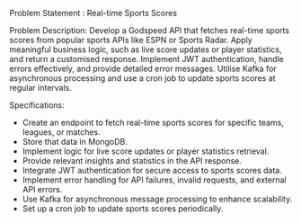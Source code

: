 Problem Statement : Real-time Sports Scores

Problem Description: Develop a Godspeed API that fetches real-time sports scores from popular sports APIs like ESPN or Sports Radar. Apply meaningful business logic, such as live score updates or player statistics, and return a customised response. Implement JWT authentication, handle errors effectively, and provide detailed error messages. Utilise Kafka for asynchronous processing and use a cron job to update sports scores at regular intervals.

Specifications:
- Create an endpoint to fetch real-time sports scores for specific teams, leagues, or matches.
- Store that data in MongoDB.
- Implement logic for live score updates or player statistics retrieval.
- Provide relevant insights and statistics in the API response.
- Integrate JWT authentication for secure access to sports scores data.
- Implement error handling for API failures, invalid requests, and external API errors.
- Use Kafka for asynchronous message processing to enhance scalability.
- Set up a cron job to update sports scores periodically.


